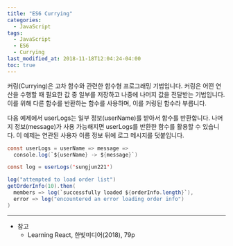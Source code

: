 ```yaml
---
title: "ES6 Currying"
categories: 
  - JavaScript
tags:
  - JavaScript
  - ES6
  - Currying
last_modified_at: 2018-11-18T12:04:24-04:00
toc: true
---
```


커링(Currying)은 고차 함수와 관련한 함수형 프로그래밍 기법입니다. 커링은 어떤 연산을 수행할 때 필요한 값 중 일부를 저장하고 나중에 나머지 값을 전달받는 기법입니다. 이를 위해 다른 함수를 반환하는 함수를 사용하며, 이를 커링된 함수라 부릅니다.

다음 예제에서 userLogs는 일부 정보(userName)를 받아서 함수를 반환합니다. 나머지 정보(message)가 사용 가능해지면 userLogs를 반환한 함수를 활용할 수 있습니다. 이 예제는 연관된 사용자 이름 정보 뒤에 로그 메시지를 덧붙입니다.

~~~java
const userLogs = userName => message =>
  console.log(`${userName} -> ${message}`)

const log = userLogs('sungjun221')

log("attempted to load order list")
getOrderInfo(10).then(
  members => log(`successfully loaded ${orderInfo.length}`),
  error => log("encountered an error loading order info")
)
~~~

- - -
* 참고
  - Learning React, 한빛미디어(2018), 79p